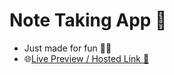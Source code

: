 # Note Taking App 📝
- Just made for fun 🎉😁
- 🌐[Live Preview / Hosted Link 🔗](https://noteapp-b53c.onrender.com/)
